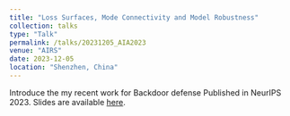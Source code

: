 ```yaml
---
title: "Loss Surfaces, Mode Connectivity and Model Robustness"
collection: talks
type: "Talk"
permalink: /talks/20231205_AIA2023
venue: "AIRS"
date: 2023-12-05
location: "Shenzhen, China"
---
```


Introduce the my recent work for Backdoor defense Published in NeurIPS 2023. Slides are available [here](https://drive.google.com/file/d/1TdrLyiYHNcVNX0l_8WwkZTuh12IcLwID/view?usp=drive_link).

